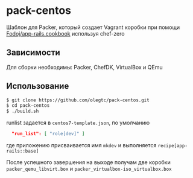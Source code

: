 # pack-centos
Шаблон для Packer, который создает Vagrant коробки при помощи [Fodoj/app-rails.cookbook](https://github.com/Fodoj/app-rails.cookbookhttps://github.com/Fodoj/app-rails.cookbook) используя chef-zero

## Зависимости
Для сборки необходимы: Packer, ChefDK, VirtualBox и QEmu

## Использование
```bash
$ git clone https://github.com/olegtc/pack-centos.git
$ cd pack-centos
$ ./build.sh
```
runlist задается в `centos7-template.json`, по умолчанию
```json
  "run_list": [ "role[dev]" ]
```
где приложению присваивается имя `mkdev` и выполняется `recipe[app-rails::base]`

После успешного завершения на выходе получам две коробки `packer_qemu_libvirt.box` и `packer_virtualbox-iso_virtualbox.box`
